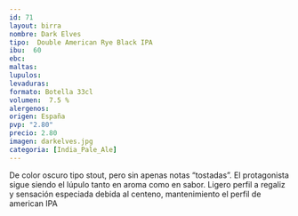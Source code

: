 ```yaml
--- 
id: 71
layout: birra
nombre: Dark Elves
tipo:  Double American Rye Black IPA
ibu:  60
ebc:
maltas: 
lupulos: 
levaduras: 
formato: Botella 33cl
volumen:  7.5 %
alergenos: 
origen: España
pvp: "2.80"
precio: 2.80
imagen: darkelves.jpg
categoria: [India_Pale_Ale]
---
```

De color oscuro tipo stout, pero sin apenas notas “tostadas”. El protagonista sigue siendo el lúpulo tanto en aroma como en sabor. Ligero perfil a regaliz y sensación especiada debida al centeno, mantenimiento el perfil de american IPA
















